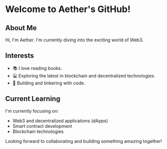 # Welcome to Aether's GitHub!

## About Me
Hi, I'm Aether. I'm currently diving into the exciting world of Web3. 

## Interests
- 📚 I love reading books.
- 💻 Exploring the latest in blockchain and decentralized technologies.
- 🔧 Building and tinkering with code.

## Current Learning
I'm currently focusing on:
- Web3 and decentralized applications (dApps)
- Smart contract development
- Blockchain technologies

Looking forward to collaborating and building something amazing together!
